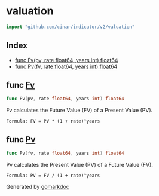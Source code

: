 <!-- Code generated by gomarkdoc. DO NOT EDIT -->

# valuation

```go
import "github.com/cinar/indicator/v2/valuation"
```

## Index

- [func Fv\(pv, rate float64, years int\) float64](<#Fv>)
- [func Pv\(fv, rate float64, years int\) float64](<#Pv>)


<a name="Fv"></a>
## func [Fv](<https://github.com/cinar/indicator/blob/master/valuation/fv.go#L12>)

```go
func Fv(pv, rate float64, years int) float64
```

Fv calculates the Future Value \(FV\) of a Present Value \(PV\).

```
Formula: FV = PV * (1 + rate)^years
```

<a name="Pv"></a>
## func [Pv](<https://github.com/cinar/indicator/blob/master/valuation/pv.go#L12>)

```go
func Pv(fv, rate float64, years int) float64
```

Pv calculates the Present Value \(PV\) of a Future Value \(FV\).

```
Formula: PV = FV / (1 + rate)^years
```

Generated by [gomarkdoc](<https://github.com/princjef/gomarkdoc>)
